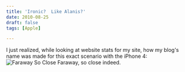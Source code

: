 ```yaml
---
title: 'Ironic?  Like Alanis?'
date: 2010-08-25
draft: false
tags: [Apple]

---
```


I just realized, while looking at website stats for my site, how my blog's name was made for this exact scenario with the iPhone 4: ![](https://chrisenns.com/wp-content/uploads/2010/08/keywords.png "Faraway So Close") Faraway, so close indeed.